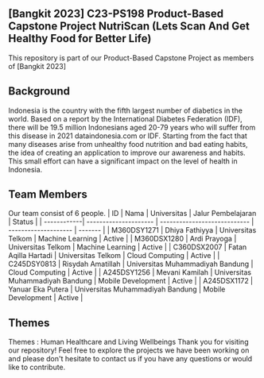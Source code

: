 ## [Bangkit 2023] C23-PS198 Product-Based Capstone Project NutriScan (Lets Scan And Get Healthy Food for Better Life)
This repository is part of our Product-Based Capstone Project as members of [Bangkit 2023]

## Background
Indonesia is the country with the fifth largest number of diabetics in the world. Based on a report by the International Diabetes Federation (IDF), there will be 19.5 million Indonesians aged 20-79 years who will suffer from this disease in 2021 dataindonesia.com or IDF. Starting from the fact that many diseases arise from unhealthy food nutrition and bad eating habits, the idea of creating an application to improve our awareness and habits. This small effort can have a significant impact on the level of health in Indonesia.

## Team Members
Our team consist of 6 people.
| ID          | Nama                  | Universitas                  | Jalur Pembelajaran   | Status  |
| ------------| --------------------- | ---------------------------- | -------------------- | ------- |
| M360DSY1271 | Dhiya Fathiyya        | Universitas Telkom           | Machine Learning     | Active  |
| M360DSX1280 | Ardi Prayoga          | Universitas Telkom           | Machine Learning     | Active  |
| C360DSX2007 | Fatan Aqilla Hartadi  | Universitas Telkom           | Cloud Computing      | Active  |
| C245DSY0813 | Risydah Amatillah     | Universitas Muhammadiyah Bandung | Cloud Computing   | Active  |
| A245DSY1256 | Mevani Kamilah        | Universitas Muhammadiyah Bandung | Mobile Development | Active  |
| A245DSX1172 | Yanuar Eka Putera     | Universitas Muhammadiyah Bandung | Mobile Development | Active  |

## Themes
Themes :
Human Healthcare and Living Wellbeings
Thank you for visiting our repository! Feel free to explore the projects we have been working on and please don't hesitate to contact us if you have any questions or would like to contribute.
